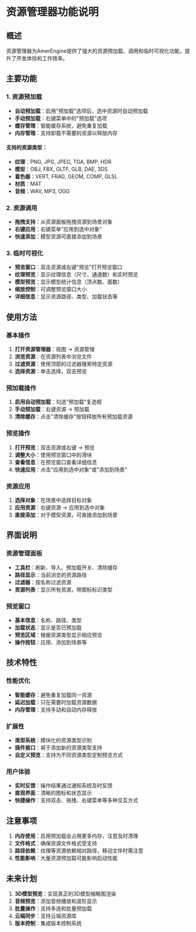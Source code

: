 # 资源管理器功能说明

## 概述
资源管理器为AmerEngine提供了强大的资源预加载、调用和临时可视化功能，提升了开发体验和工作效率。

## 主要功能

### 1. 资源预加载
- **自动预加载**：启用"预加载"选项后，选中资源时自动预加载
- **手动预加载**：右键菜单中的"预加载"选项
- **缓存管理**：智能缓存系统，避免重复加载
- **内存管理**：支持卸载不需要的资源以释放内存

#### 支持的资源类型：
- **纹理**：PNG, JPG, JPEG, TGA, BMP, HDR
- **模型**：OBJ, FBX, GLTF, GLB, DAE, 3DS
- **着色器**：VERT, FRAG, GEOM, COMP, GLSL
- **材质**：MAT
- **音频**：WAV, MP3, OGG

### 2. 资源调用
- **拖拽支持**：从资源面板拖拽资源到场景对象
- **右键应用**：右键菜单"应用到选中对象"
- **快速添加**：模型资源可直接添加到场景

### 3. 临时可视化
- **预览窗口**：双击资源或右键"预览"打开预览窗口
- **纹理预览**：显示纹理信息（尺寸、通道数）和实时预览
- **模型预览**：显示模型统计信息（顶点数、面数）
- **缩放控制**：可调整预览窗口大小
- **详细信息**：显示资源路径、类型、加载状态等

## 使用方法

### 基本操作
1. **打开资源管理器**：视图 → 资源管理
2. **浏览资源**：在资源列表中浏览文件
3. **过滤资源**：使用顶部的过滤器搜索特定资源
4. **选择资源**：单击选择，双击预览

### 预加载操作
1. **启用自动预加载**：勾选"预加载"复选框
2. **手动预加载**：右键资源 → 预加载
3. **清除缓存**：点击"清除缓存"按钮释放所有预加载资源

### 预览操作
1. **打开预览**：双击资源或右键 → 预览
2. **调整大小**：使用预览窗口中的滑块
3. **查看信息**：在预览窗口查看详细信息
4. **快速应用**：点击"应用到选中对象"或"添加到场景"

### 资源应用
1. **选择对象**：在场景中选择目标对象
2. **应用资源**：右键资源 → 应用到选中对象
3. **直接添加**：对于模型资源，可直接添加到场景

## 界面说明

### 资源管理面板
- **工具栏**：刷新、导入、预加载开关、清除缓存
- **路径显示**：当前浏览的资源路径
- **过滤器**：按名称过滤资源
- **资源列表**：显示所有资源，带图标标识类型

### 预览窗口
- **基本信息**：名称、路径、类型
- **加载状态**：显示是否已预加载
- **预览区域**：根据资源类型显示相应预览
- **操作按钮**：应用、添加到场景等

## 技术特性

### 性能优化
- **智能缓存**：避免重复加载同一资源
- **延迟加载**：只在需要时加载资源数据
- **内存管理**：支持手动和自动内存释放

### 扩展性
- **类型系统**：模块化的资源类型识别
- **插件接口**：易于添加新的资源类型支持
- **自定义预览**：支持为不同资源类型定制预览方式

### 用户体验
- **实时反馈**：操作结果通过通知系统及时反馈
- **直观界面**：清晰的图标和状态显示
- **快捷操作**：支持双击、拖拽、右键菜单等多种交互方式

## 注意事项

1. **内存使用**：启用预加载会占用更多内存，注意及时清理
2. **文件格式**：确保资源文件格式受支持
3. **路径依赖**：纹理等资源依赖相对路径，移动文件时需注意
4. **性能影响**：大量资源预加载可能影响启动性能

## 未来计划

1. **3D模型预览**：实现真正的3D模型缩略图渲染
2. **音频预览**：添加音频播放和波形显示
3. **批量操作**：支持多选和批量预加载
4. **云端同步**：支持云端资源库
5. **版本控制**：集成版本控制系统
